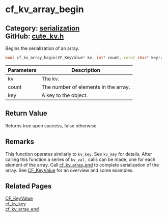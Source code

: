 # cf_kv_array_begin

Category: [serialization](https://github.com/RandyGaul/cute_framework/blob/master/docs/api_reference?id=serialization)  
GitHub: [cute_kv.h](https://github.com/RandyGaul/cute_framework/blob/master/include/cute_kv.h)  
---

Begins the serialization of an array.

```cpp
bool cf_kv_array_begin(CF_KeyValue* kv, int* count, const char* key);
```

Parameters | Description
--- | ---
kv | The kv.
count | The number of elements in the array.
key | A key to the object.

## Return Value

Returns true upon success, false otherwise.

## Remarks

This function operates similarly to `kv_key`. See `kv_key` for details. After calling this function a series of
`kv_val_` calls can be made, one for each element of the array. Call [cf_kv_array_end](https://github.com/RandyGaul/cute_framework/blob/master/docs/serialization/cf_kv_array_end.md) to complete serialization of the array.
See [CF_KeyValue](https://github.com/RandyGaul/cute_framework/blob/master/docs/serialization/cf_keyvalue.md) for an overview and some examples.

## Related Pages

[CF_KeyValue](https://github.com/RandyGaul/cute_framework/blob/master/docs/serialization/cf_keyvalue.md)  
[cf_kv_key](https://github.com/RandyGaul/cute_framework/blob/master/docs/serialization/cf_kv_key.md)  
[cf_kv_array_end](https://github.com/RandyGaul/cute_framework/blob/master/docs/serialization/cf_kv_array_end.md)  
